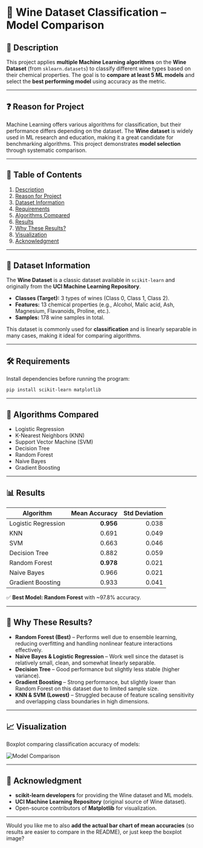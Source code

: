 # 🍷 Wine Dataset Classification – Model Comparison

## 📌 Description

This project applies **multiple Machine Learning algorithms** on the **Wine Dataset** (from `sklearn.datasets`) to classify different wine types based on their chemical properties.
The goal is to **compare at least 5 ML models** and select the **best performing model** using accuracy as the metric.

---

## ❓ Reason for Project

Machine Learning offers various algorithms for classification, but their performance differs depending on the dataset.
The **Wine dataset** is widely used in ML research and education, making it a great candidate for benchmarking algorithms.
This project demonstrates **model selection** through systematic comparison.

---

## 📂 Table of Contents

1. [Description](#-description)
2. [Reason for Project](#-reason-for-project)
3. [Dataset Information](#-dataset-information)
4. [Requirements](#-requirements)
5. [Algorithms Compared](#-algorithms-compared)
6. [Results](#-results)
7. [Why These Results?](#-why-these-results)
8. [Visualization](#-visualization)
9. [Acknowledgment](#-acknowledgment)

---

## 🍇 Dataset Information

The **Wine Dataset** is a classic dataset available in `scikit-learn` and originally from the **UCI Machine Learning Repository**.

* **Classes (Target):** 3 types of wines (Class 0, Class 1, Class 2).
* **Features:** 13 chemical properties (e.g., Alcohol, Malic acid, Ash, Magnesium, Flavanoids, Proline, etc.).
* **Samples:** 178 wine samples in total.

This dataset is commonly used for **classification** and is linearly separable in many cases, making it ideal for comparing algorithms.

---

## 🛠 Requirements

Install dependencies before running the program:

```bash
pip install scikit-learn matplotlib
```

---

## 🤖 Algorithms Compared

* Logistic Regression
* K-Nearest Neighbors (KNN)
* Support Vector Machine (SVM)
* Decision Tree
* Random Forest
* Naive Bayes
* Gradient Boosting

---

## 📊 Results

| Algorithm           | Mean Accuracy | Std Deviation |
| ------------------- | ------------: | ------------: |
| Logistic Regression |     **0.956** |         0.038 |
| KNN                 |         0.691 |         0.049 |
| SVM                 |         0.663 |         0.046 |
| Decision Tree       |         0.882 |         0.059 |
| Random Forest       |     **0.978** |         0.021 |
| Naive Bayes         |         0.966 |         0.021 |
| Gradient Boosting   |         0.933 |         0.041 |

✅ **Best Model: Random Forest** with \~97.8% accuracy.

---

## 🧐 Why These Results?

* **Random Forest (Best)** – Performs well due to ensemble learning, reducing overfitting and handling nonlinear feature interactions effectively.
* **Naive Bayes & Logistic Regression** – Work well since the dataset is relatively small, clean, and somewhat linearly separable.
* **Decision Tree** – Good performance but slightly less stable (higher variance).
* **Gradient Boosting** – Strong performance, but slightly lower than Random Forest on this dataset due to limited sample size.
* **KNN & SVM (Lowest)** – Struggled because of feature scaling sensitivity and overlapping class boundaries in high dimensions.

---

## 📈 Visualization

Boxplot comparing classification accuracy of models:

![Model Comparison](https://i.imgur.com/NB3fN28.png)

---

## 🙏 Acknowledgment

* **scikit-learn developers** for providing the Wine dataset and ML models.
* **UCI Machine Learning Repository** (original source of Wine dataset).
* Open-source contributors of **Matplotlib** for visualization.

---

Would you like me to also **add the actual bar chart of mean accuracies** (so results are easier to compare in the README), or just keep the boxplot image?
